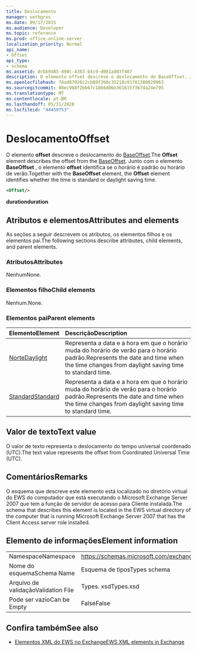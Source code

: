 ```yaml
---
title: Deslocamento
manager: sethgros
ms.date: 09/17/2015
ms.audience: Developer
ms.topic: reference
ms.prod: office-online-server
localization_priority: Normal
api_name:
- Offset
api_type:
- schema
ms.assetid: dcbb9d85-d90c-4363-b4c9-d081ad03f407
description: O elemento offset descreve o deslocamento do BaseOffset. Junto com o elemento BaseOffset, o elemento offset identifica se o horário é padrão ou horário de verão.
ms.openlocfilehash: 74ad87026c2cb89f3b0c35218c91f81380029963
ms.sourcegitcommit: 88ec988f2bb67c1866d06b361615f3674a24e795
ms.translationtype: MT
ms.contentlocale: pt-BR
ms.lasthandoff: 05/31/2020
ms.locfileid: "44459753"
---
```

# <a name="offset"></a><span data-ttu-id="e3e58-104">Deslocamento</span><span class="sxs-lookup"><span data-stu-id="e3e58-104">Offset</span></span>

<span data-ttu-id="e3e58-105">O elemento **offset** descreve o deslocamento do [BaseOffset](baseoffset.md).</span><span class="sxs-lookup"><span data-stu-id="e3e58-105">The **Offset** element describes the offset from the [BaseOffset](baseoffset.md).</span></span> <span data-ttu-id="e3e58-106">Junto com o elemento **BaseOffset** , o elemento **offset** identifica se o horário é padrão ou horário de verão.</span><span class="sxs-lookup"><span data-stu-id="e3e58-106">Together with the **BaseOffset** element, the **Offset** element identifies whether the time is standard or daylight saving time.</span></span> 
  
```xml
<Offset/>
```

 <span data-ttu-id="e3e58-107">**duration**</span><span class="sxs-lookup"><span data-stu-id="e3e58-107">**duration**</span></span>
## <a name="attributes-and-elements"></a><span data-ttu-id="e3e58-108">Atributos e elementos</span><span class="sxs-lookup"><span data-stu-id="e3e58-108">Attributes and elements</span></span>

<span data-ttu-id="e3e58-109">As seções a seguir descrevem os atributos, os elementos filhos e os elementos pai.</span><span class="sxs-lookup"><span data-stu-id="e3e58-109">The following sections describe attributes, child elements, and parent elements.</span></span>
  
### <a name="attributes"></a><span data-ttu-id="e3e58-110">Atributos</span><span class="sxs-lookup"><span data-stu-id="e3e58-110">Attributes</span></span>

<span data-ttu-id="e3e58-111">Nenhum</span><span class="sxs-lookup"><span data-stu-id="e3e58-111">None.</span></span>
  
### <a name="child-elements"></a><span data-ttu-id="e3e58-112">Elementos filho</span><span class="sxs-lookup"><span data-stu-id="e3e58-112">Child elements</span></span>

<span data-ttu-id="e3e58-113">Nenhum.</span><span class="sxs-lookup"><span data-stu-id="e3e58-113">None.</span></span>
  
### <a name="parent-elements"></a><span data-ttu-id="e3e58-114">Elementos pai</span><span class="sxs-lookup"><span data-stu-id="e3e58-114">Parent elements</span></span>

|<span data-ttu-id="e3e58-115">**Elemento**</span><span class="sxs-lookup"><span data-stu-id="e3e58-115">**Element**</span></span>|<span data-ttu-id="e3e58-116">**Descrição**</span><span class="sxs-lookup"><span data-stu-id="e3e58-116">**Description**</span></span>|
|:-----|:-----|
|[<span data-ttu-id="e3e58-117">Norte</span><span class="sxs-lookup"><span data-stu-id="e3e58-117">Daylight</span></span>](daylight.md) <br/> |<span data-ttu-id="e3e58-118">Representa a data e a hora em que o horário muda do horário de verão para o horário padrão.</span><span class="sxs-lookup"><span data-stu-id="e3e58-118">Represents the date and time when the time changes from daylight saving time to standard time.</span></span>  <br/> |
|[<span data-ttu-id="e3e58-119">Standard</span><span class="sxs-lookup"><span data-stu-id="e3e58-119">Standard</span></span>](standard.md) <br/> |<span data-ttu-id="e3e58-120">Representa a data e a hora em que o horário muda do horário de verão para o horário padrão.</span><span class="sxs-lookup"><span data-stu-id="e3e58-120">Represents the date and time when the time changes from daylight saving time to standard time.</span></span>  <br/> |
   
## <a name="text-value"></a><span data-ttu-id="e3e58-121">Valor de texto</span><span class="sxs-lookup"><span data-stu-id="e3e58-121">Text value</span></span>

<span data-ttu-id="e3e58-122">O valor de texto representa o deslocamento do tempo universal coordenado (UTC).</span><span class="sxs-lookup"><span data-stu-id="e3e58-122">The text value represents the offset from Coordinated Universal Time (UTC).</span></span>
  
## <a name="remarks"></a><span data-ttu-id="e3e58-123">Comentários</span><span class="sxs-lookup"><span data-stu-id="e3e58-123">Remarks</span></span>

<span data-ttu-id="e3e58-124">O esquema que descreve este elemento está localizado no diretório virtual do EWS do computador que está executando o Microsoft Exchange Server 2007 que tem a função de servidor de acesso para Cliente instalada.</span><span class="sxs-lookup"><span data-stu-id="e3e58-124">The schema that describes this element is located in the EWS virtual directory of the computer that is running Microsoft Exchange Server 2007 that has the Client Access server role installed.</span></span>
  
## <a name="element-information"></a><span data-ttu-id="e3e58-125">Elemento de informações</span><span class="sxs-lookup"><span data-stu-id="e3e58-125">Element information</span></span>

|||
|:-----|:-----|
|<span data-ttu-id="e3e58-126">Namespace</span><span class="sxs-lookup"><span data-stu-id="e3e58-126">Namespace</span></span>  <br/> |https://schemas.microsoft.com/exchange/services/2006/types  <br/> |
|<span data-ttu-id="e3e58-127">Nome do esquema</span><span class="sxs-lookup"><span data-stu-id="e3e58-127">Schema Name</span></span>  <br/> |<span data-ttu-id="e3e58-128">Esquema de tipos</span><span class="sxs-lookup"><span data-stu-id="e3e58-128">Types schema</span></span>  <br/> |
|<span data-ttu-id="e3e58-129">Arquivo de validação</span><span class="sxs-lookup"><span data-stu-id="e3e58-129">Validation File</span></span>  <br/> |<span data-ttu-id="e3e58-130">Types. xsd</span><span class="sxs-lookup"><span data-stu-id="e3e58-130">Types.xsd</span></span>  <br/> |
|<span data-ttu-id="e3e58-131">Pode ser vazio</span><span class="sxs-lookup"><span data-stu-id="e3e58-131">Can be Empty</span></span>  <br/> |<span data-ttu-id="e3e58-132">False</span><span class="sxs-lookup"><span data-stu-id="e3e58-132">False</span></span>  <br/> |
   
## <a name="see-also"></a><span data-ttu-id="e3e58-133">Confira também</span><span class="sxs-lookup"><span data-stu-id="e3e58-133">See also</span></span>



- [<span data-ttu-id="e3e58-134">Elementos XML do EWS no Exchange</span><span class="sxs-lookup"><span data-stu-id="e3e58-134">EWS XML elements in Exchange</span></span>](ews-xml-elements-in-exchange.md)

